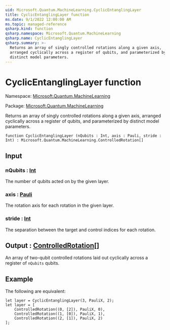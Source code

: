 ```yaml
---
uid: Microsoft.Quantum.MachineLearning.CyclicEntanglingLayer
title: CyclicEntanglingLayer function
ms.date: 9/1/2022 12:00:00 AM
ms.topic: managed-reference
qsharp.kind: function
qsharp.namespace: Microsoft.Quantum.MachineLearning
qsharp.name: CyclicEntanglingLayer
qsharp.summary: >-
  Returns an array of singly controlled rotations along a given axis,
  arranged cyclically across a register of qubits, and parameterized by
  distinct model parameters.
---
```


# CyclicEntanglingLayer function

Namespace: [Microsoft.Quantum.MachineLearning](xref:Microsoft.Quantum.MachineLearning)

Package: [Microsoft.Quantum.MachineLearning](https://nuget.org/packages/Microsoft.Quantum.MachineLearning)


Returns an array of singly controlled rotations along a given axis,arranged cyclically across a register of qubits, and parameterized bydistinct model parameters.

```qsharp
function CyclicEntanglingLayer (nQubits : Int, axis : Pauli, stride : Int) : Microsoft.Quantum.MachineLearning.ControlledRotation[]
```


## Input

### nQubits : [Int](xref:microsoft.quantum.qsharp.valueliterals#int-literals)

The number of qubits acted on by the given layer.


### axis : [Pauli](xref:microsoft.quantum.qsharp.valueliterals#pauli-literals)

The rotation axis for each rotation in the given layer.


### stride : [Int](xref:microsoft.quantum.qsharp.valueliterals#int-literals)

The separation between the target and control indices for each rotation.



## Output : [ControlledRotation](xref:Microsoft.Quantum.MachineLearning.ControlledRotation)[]

An array of two-qubit controlled rotations laid out cyclically acrossa register of `nQubits` qubits.

## Example

The following are equivalent:```qsharplet layer = CyclicEntanglingLayer(3, PauliX, 2);let layer = [    ControlledRotation((0, [2]), PauliX, 0),    ControlledRotation((1, [0]), PauliX, 1),    ControlledRotation((2, [1]), PauliX, 2)];```